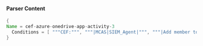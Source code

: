 #### Parser Content
```Java
{
Name = cef-azure-onedrive-app-activity-3
  Conditions = [ """CEF:""", """|MCAS|SIEM_Agent|""", """|Add member to role|""" ]
}
```